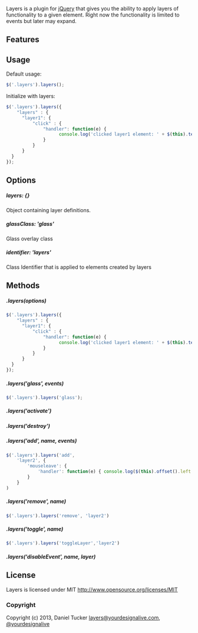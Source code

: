 Layers is a plugin for [jQuery](http://jquery.com) that gives you the ability to apply layers of functionality to a given element. Right now the functionality is limited to events but later may expand.

## Features

## Usage

Default usage:

```js
$('.layers').layers();
```


Initialize with layers:

```js
$('.layers').layers({
	"layers" : {
      "layer1": {
          "click" : { 
              "handler": function(e) { 
                    console.log('clicked layer1 element: ' + $(this).text())
              } 
          }
      }
  }
});
```


## Options

##### layers: {}

Object containing layer definitions.

##### glassClass: 'glass'

Glass overlay class

##### identifier: 'layers'

Class Identifier that is applied to elements created by layers


## Methods

##### .layers(options)

```js
$('.layers').layers({
	"layers" : {
      "layer1": {
          "click" : { 
              "handler": function(e) { 
                    console.log('clicked layer1 element: ' + $(this).text())
              } 
          }
      }
  }
});
```

##### .layers('glass', events)

```js
$('.layers').layers('glass');
```


##### .layers('activate')

##### .layers('destroy')

##### .layers('add', name, events)

```js
$('.layers').layers('add',
	'layer2', { 
		'mouseleave': { 
			'handler': function(e) { console.log($(this).offset().left + 'layer3 mouseleave'); } 
		}
	} 
)
```

##### .layers('remove', name)

```js
$('.layers').layers('remove', 'layer2')
```

##### .layers('toggle', name)

```js
$('.layers').layers('toggleLayer','layer2')
```

##### .layers('disableEvent', name, layer)

## License

Layers is licensed under MIT http://www.opensource.org/licenses/MIT

### Copyright

Copyright (c) 2013, Daniel Tucker
<layers@yourdesignalive.com>, [@yourdesignalive](http://twitter.com/yourdesignalive)